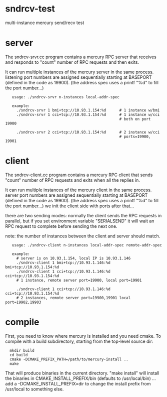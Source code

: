 # sndrcv-test
multi-instance mercury send/recv test

# server

The sndrcv-srvr.cc program contains a mercury RPC server that
receives and responds to "count" number of RPC requests and 
then exits.

It can run multiple instances of the mercury server
in the same process.   listening port numbers are assigned
sequentially starting at BASEPORT (defined in the code as 19900).
(the address spec uses a printf "%d" to fill the port number...)

```
   usage: ./sndrcv-srvr n-instances local-addr-spec
  
   example:
     ./sndrcv-srvr 1 bmi+tcp://10.93.1.154:%d      # 1 instance w/bmi
     ./sndrcv-srvr 1 cci+tcp://10.93.1.154:%d      # 1 instance w/cci
                                                   # both on port 19900
  
     ./sndrcv-srvr 2 cci+tcp://10.93.1.154:%d      # 2 instance w/cci
                                                   # ports=19900, 19901
```


# client

The sndrcv-client.cc program contains a mercury RPC client that sends
"count" number of RPC requests and exits when all the replies in.

It can run multiple instances of the mercury client
in the same process.   server port numbers are assigned
sequentially starting at BASEPORT (defined in the code as 19900).
(the address spec uses a printf "%d" to fill the port number...)
we init the client side with ports after that...

there are two sending modes: normally the client sends the
RPC requests in parallel, but if you set environment variable
 "SERIALSEND" it will wait an RPC request to complete before 
sending the next one.

note: the number of instances between the client and server
should match.

```
   usage: ./sndrcv-client n-instances local-addr-spec remote-addr-spec
  
   example:
     # server is on 10.93.1.154, local IP is 10.93.1.146
     ./sndrcv-client 1 bmi+tcp://10.93.1.146:%d bmi+tcp://10.93.1.154:%d
     ./sndrcv-client 1 cci+tcp://10.93.1.146:%d cci+tcp://10.93.1.154:%d
     # 1 instance, remote server port=19900, local port=19901
  
     ./sndrcv-client 1 cci+tcp://10.93.1.146:%d cci+tcp://10.93.1.154:%d
     # 2 instances, remote server port=19900,19901 local port=19902,19903
```

# compile

First, you need to know where mercury is installed and you need cmake.
To compile with a build subdirectory, starting from the top-level source dir:
```
  mkdir build
  cd build
  cmake -DCMAKE_PREFIX_PATH=/path/to/mercury-install ..
  make
```

That will produce binaries in the current directory.  "make install"
will install the binaries in CMAKE_INSTALL_PREFIX/bin (defaults to
/usr/local/bin) ... add a -DCMAKE_INSTALL_PREFIX=dir to change the
install prefix from /usr/local to something else.
